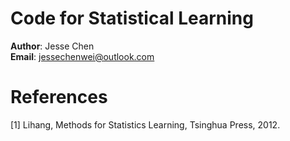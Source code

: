 # Code for Statistical Learning

**Author**: Jesse Chen  
**Email**: jessechenwei@outlook.com


# References
[1] Lihang, Methods for Statistics Learning, Tsinghua Press, 2012.  

